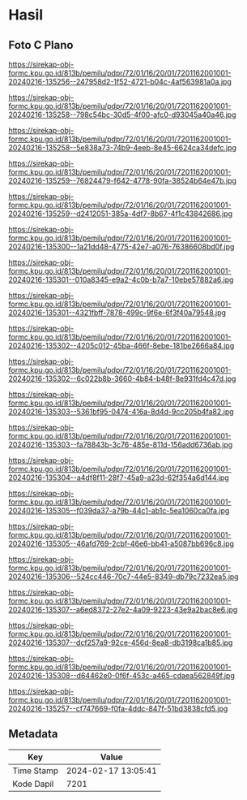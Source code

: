 # Hasil

## Foto C Plano

https://sirekap-obj-formc.kpu.go.id/813b/pemilu/pdpr/72/01/16/20/01/7201162001001-20240216-135256--247958d2-1f52-4721-b04c-4af563981a0a.jpg

https://sirekap-obj-formc.kpu.go.id/813b/pemilu/pdpr/72/01/16/20/01/7201162001001-20240216-135258--798c54bc-30d5-4f00-afc0-d93045a40a46.jpg

https://sirekap-obj-formc.kpu.go.id/813b/pemilu/pdpr/72/01/16/20/01/7201162001001-20240216-135258--5e838a73-74b9-4eeb-8e45-6624ca34defc.jpg

https://sirekap-obj-formc.kpu.go.id/813b/pemilu/pdpr/72/01/16/20/01/7201162001001-20240216-135259--76824479-f642-4778-90fa-38524b64e47b.jpg

https://sirekap-obj-formc.kpu.go.id/813b/pemilu/pdpr/72/01/16/20/01/7201162001001-20240216-135259--d2412051-385a-4df7-8b67-4f1c43842686.jpg

https://sirekap-obj-formc.kpu.go.id/813b/pemilu/pdpr/72/01/16/20/01/7201162001001-20240216-135300--1a21dd48-4775-42e7-a076-76386608bd0f.jpg

https://sirekap-obj-formc.kpu.go.id/813b/pemilu/pdpr/72/01/16/20/01/7201162001001-20240216-135301--010a8345-e9a2-4c0b-b7a7-10ebe57882a6.jpg

https://sirekap-obj-formc.kpu.go.id/813b/pemilu/pdpr/72/01/16/20/01/7201162001001-20240216-135301--4321fbff-7878-499c-9f6e-6f3f40a79548.jpg

https://sirekap-obj-formc.kpu.go.id/813b/pemilu/pdpr/72/01/16/20/01/7201162001001-20240216-135302--4205c012-45ba-466f-8ebe-181be2666a84.jpg

https://sirekap-obj-formc.kpu.go.id/813b/pemilu/pdpr/72/01/16/20/01/7201162001001-20240216-135302--6c022b8b-3660-4b84-b48f-8e931fd4c47d.jpg

https://sirekap-obj-formc.kpu.go.id/813b/pemilu/pdpr/72/01/16/20/01/7201162001001-20240216-135303--5361bf95-0474-416a-8d4d-9cc205b4fa82.jpg

https://sirekap-obj-formc.kpu.go.id/813b/pemilu/pdpr/72/01/16/20/01/7201162001001-20240216-135303--fa78843b-3c76-485e-811d-156add6736ab.jpg

https://sirekap-obj-formc.kpu.go.id/813b/pemilu/pdpr/72/01/16/20/01/7201162001001-20240216-135304--a4df8f11-28f7-45a9-a23d-62f354a6d144.jpg

https://sirekap-obj-formc.kpu.go.id/813b/pemilu/pdpr/72/01/16/20/01/7201162001001-20240216-135305--f039da37-a79b-44c1-ab1c-5ea1060ca0fa.jpg

https://sirekap-obj-formc.kpu.go.id/813b/pemilu/pdpr/72/01/16/20/01/7201162001001-20240216-135305--46afd769-2cbf-46e6-bb41-a5087bb696c8.jpg

https://sirekap-obj-formc.kpu.go.id/813b/pemilu/pdpr/72/01/16/20/01/7201162001001-20240216-135306--524cc446-70c7-44e5-8349-db79c7232ea5.jpg

https://sirekap-obj-formc.kpu.go.id/813b/pemilu/pdpr/72/01/16/20/01/7201162001001-20240216-135307--a6ed8372-27e2-4a09-9223-43e9a2bac8e6.jpg

https://sirekap-obj-formc.kpu.go.id/813b/pemilu/pdpr/72/01/16/20/01/7201162001001-20240216-135307--dcf257a9-92ce-456d-8ea8-db3198ca1b85.jpg

https://sirekap-obj-formc.kpu.go.id/813b/pemilu/pdpr/72/01/16/20/01/7201162001001-20240216-135308--d64462e0-0f6f-453c-a465-cdaea562849f.jpg

https://sirekap-obj-formc.kpu.go.id/813b/pemilu/pdpr/72/01/16/20/01/7201162001001-20240216-135257--cf747669-f0fa-4ddc-847f-51bd3838cfd5.jpg


## Metadata

| Key        | Value               |
| ---------- | ------------------- |
| Time Stamp | 2024-02-17 13:05:41 |
| Kode Dapil | 7201                |



